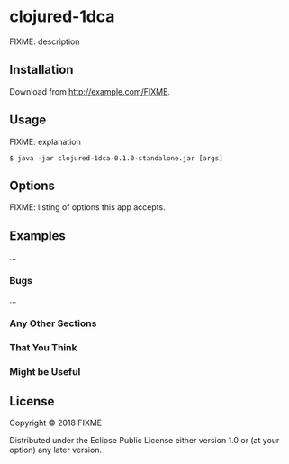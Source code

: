 # clojured-1dca

FIXME: description

## Installation

Download from http://example.com/FIXME.

## Usage

FIXME: explanation

    $ java -jar clojured-1dca-0.1.0-standalone.jar [args]

## Options

FIXME: listing of options this app accepts.

## Examples

...

### Bugs

...

### Any Other Sections
### That You Think
### Might be Useful

## License

Copyright © 2018 FIXME

Distributed under the Eclipse Public License either version 1.0 or (at
your option) any later version.
